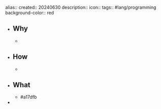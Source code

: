 alias::
created:: 20240630
description::
icon::
tags:: #lang/programming
background-color:: red

- ## Why
  -
- ## How
  -
- ## What
  - \#a17dfb
-